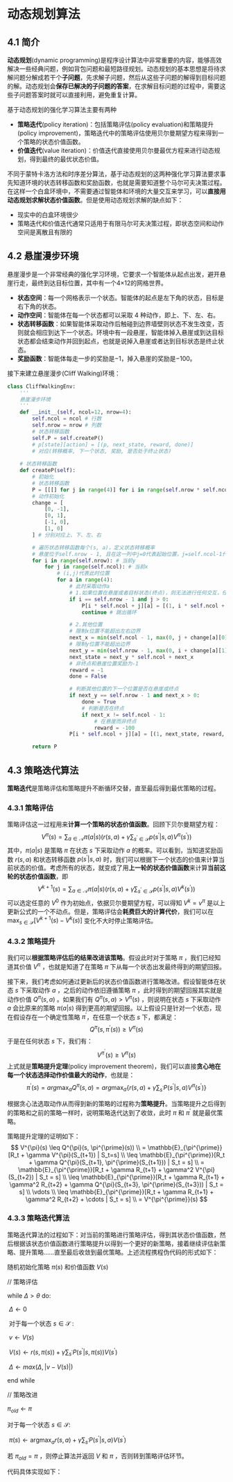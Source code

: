 # 动态规划算法

## 4.1 简介

**动态规划**(dynamic programming)是程序设计算法中非常重要的内容，能够高效解决一些经典问题，例如背包问题和最短路径规划。动态规划的基本思想是将待求解问题分解成若干个**子问题**，先求解子问题，然后从这些子问题的解得到目标问题的解。动态规划会**保存已解决的子问题的答案**，在求解目标问题的过程中，需要这些子问题答案时就可以直接利用，避免重复计算。

基于动态规划的强化学习算法主要有两种

- **策略迭代**(policy iteration)：包括策略评估(policy evaluation)和策略提升(policy improvement)，策略迭代中的策略评估使用贝尔曼期望方程来得到一个策略的状态价值函数。
- **价值迭代**(value iteration)：价值迭代直接使用贝尔曼最优方程来进行动态规划，得到最终的最优状态价值。

不同于蒙特卡洛方法和时序差分算法，基于动态规划的这两种强化学习算法要求事先知道环境的状态转移函数和奖励函数，也就是需要知道整个马尔可夫决策过程。在这样一个白盒环境中，不需要通过智能体和环境的大量交互来学习，可以**直接用动态规划求解状态价值函数**。但是使用动态规划求解的缺点如下：

- 现实中的白盒环境很少
- 策略迭代和价值迭代通常只适用于有限马尔可夫决策过程，即状态空间和动作空间是离散且有限的

## 4.2 悬崖漫步环境

悬崖漫步是一个非常经典的强化学习环境，它要求一个智能体从起点出发，避开悬崖行走，最终到达目标位置，其中有一个4×12的网格世界。

- **状态空间**：每一个网格表示一个状态。智能体的起点是左下角的状态，目标是右下角的状态。
- **动作空间**：智能体在每一个状态都可以采取 4 种动作，即上、下、左、右。
- **状态转移函数**：如果智能体采取动作后触碰到边界墙壁则状态不发生改变，否则就会相应到达下一个状态。环境中有一段悬崖，智能体掉入悬崖或到达目标状态都会结束动作并回到起点，也就是说掉入悬崖或者达到目标状态是终止状态。
- **奖励函数**：智能体每走一步的奖励是−1，掉入悬崖的奖励是−100。

接下来建立悬崖漫步(Cliff Walking)环境：

```python
class CliffWalkingEnv:
    '''
    悬崖漫步环境
    '''
    def __init__(self, ncol=12, nrow=4):
        self.ncol = ncol # 行数
        self.nrow = nrow # 列数
        # 状态转移函数
        self.P = self.createP() 
        # p[state][action] = [(p, next_state, reward, done)]
        # 对应(转移概率, 下一个状态, 奖励, 是否处于终止状态)
    
    # 状态转移函数
    def createP(self):
        # 初始化
        # 状态转移函数
        P = [[[] for j in range(4)] for i in range(self.nrow * self.ncol)] # P中48个状态，每一个状态可以采用4中动作
        # 动作初始化
        change = [
            [0, -1],
            [0, 1],
            [-1, 0],
            [1, 0]
        ] # 分别对应上、下、左、右

        # 遍历状态转移函数每个(s, a)，定义状态转移概率
        # 悬崖位于self.nrow - 1, 且在这一列中j=0代表起始位置，j=self.ncol-1代表终点位置
        for i in range(self.nrow): # 当前y
            for j in range(self.ncol): # 当前x
                # (i,j)代表此时位置
                for a in range(4):
                    # 此时采取动作a
                    # 1.如果位置在悬崖或者目标状态(终点)，则无法进行任何交互，任何动作奖励为0
                    if i == self.nrow - 1 and j > 0:
                        P[i * self.ncol + j][a] = [(1, i * self.ncol + j, 0, True)]
                        continue # 跳出循环

                    # 2.其他位置
                    # 限制x位置不能超出左右边界
                    next_x = min(self.ncol - 1, max(0, j + change[a][0]))
                    # 限制y位置不能超出边界
                    next_y = min(self.nrow - 1, max(0, i + change[a][1]))
                    next_state = next_y * self.ncol + next_x
                    # 非终点和悬崖位置奖励为-1
                    reward = -1
                    done = False

                    # 判断其他位置的下一个位置是否在悬崖或终点
                    if next_y == self.nrow - 1 and next_x > 0:
                        done = True
                        # 判断是否在终点
                        if next_x != self.ncol - 1:
                            # 在悬崖而非终点
                            reward = -100
                    P[i * self.ncol + j][a] = [(1, next_state, reward, done)]

        return P
```

## 4.3 策略迭代算法

**策略迭代**是策略评估和策略提升不断循环交替，直至最后得到最优策略的过程。

### 4.3.1 策略评估

策略评估这一过程用来**计算一个策略的状态价值函数**。回顾下贝尔曼期望方程：
$$
V^{\pi}(s) = \sum_{a \in \mathcal{A}}{\pi(a|s)}(r(s, a) + \gamma \sum_{s^{\prime} \in \mathcal{S}}{p(s^{\prime}|s, a) V^{\pi}(s^{\prime})})
$$
其中，$\pi(a|s)$ 是策略 $\pi$ 在状态 $s$ 下采取动作 $a$ 的概率。可以看到，当知道奖励函数 $r(s, a)$ 和状态转移函数 $p(s^{\prime}|s, a)$ 时，我们可以根据下一个状态的价值来计算当前状态的价值。考虑所有的状态，就变成了用**上一轮的状态价值函数**来计算**当前这轮的状态价值函数**，即
$$
V^{k+1}(s) = \sum_{a \in \mathcal{A}}{\pi(a|s) (r(s, a) + \gamma \sum_{s^{\prime} \in \mathcal{S}}{p(s^{\prime}|s, a) V^{k}(s^{\prime})})}
$$
可以选定任意的 $V^{0}$ 作为初始点，依据贝尔曼期望方程，可以得知 $V^{k} = v^{\pi}$ 是以上更新公式的一个不动点。但是，策略评估会**耗费巨大的计算代价**，我们可以在 $\mathop{\max}_{s \in \mathcal{S}}{[V^{k+1}(s) - V^{k}(s)]}$ 变化不大时停止策略评估。

### 4.3.2 策略提升

我们可以**根据策略评估后的结果改进该策略**。假设此时对于策略 $\pi$ ，我们已经知道其价值 $V^{\pi}$ ，也就是知道了在策略 $\pi$ 下从每一个状态出发最终得到的期望回报。

接下来，我们考虑如何通过更新后的状态价值函数进行策略改进。假设智能体在状态 $s$ 下采取动作 $a$ ，之后的动作依旧遵循策略 $\pi$ ，此时得到的期望回报其实就是动作价值 $Q^{\pi}(s, a)$ 。如果我们有 $Q^{\pi}(s, a) > V^{\pi}(s)$ ，则说明在状态 $s$ 下采取动作 $a$ 会比原来的策略 $\pi(a|s)$ 得到更高的期望回报。以上假设只是针对一个状态，现在假设存在一个确定性策略 $\pi^{\prime}$，在任意一个状态 $s$ 下，都满足：
$$
Q^{\pi}(s, \pi^{\prime}(s)) \geq V^{\pi}(s)
$$
于是在任何状态 $s$ 下，我们有：
$$
V^{\pi^{\prime}}(s) \geq V^{\pi}(s)
$$
上式就是**策略提升定理**(policy improvement theorem)，我们可以直接**贪心地在每一个状态选择动作价值最大的动作**，也就是：
$$
\pi^{\prime}(s) = arg\mathop{max}_{a}{Q^{\pi}(s, a)} = arg\mathop{max}_{a}\{r(s, a) + \gamma \sum_{s^{\prime}} {P(s^{\prime}|s, a) V^{\pi}(s^{\prime})} \}
$$

根据贪心法选取动作从而得到新的策略的过程称为**策略提升**。当策略提升之后得到的策略和之前的策略一样时，说明策略迭代达到了收敛，此时 $\pi$ 和 $\pi^{\prime}$ 就是最优策略。

策略提升定理的证明如下：
$$
V^{\pi}(s) \leq Q^{\pi}(s, \pi^{\prime}(s)) \\
= \mathbb{E}_{\pi^{\prime}}[R_t + \gamma V^{\pi}(S_{t+1}) | S_t=s] \\
\leq \mathbb{E}_{\pi^{\prime}}[R_t + \gamma Q^{\pi}(S_{t+1}, \pi^{\prime}(S_{t+1})) | S_t = s] \\
= \mathbb{E}_{\pi^{\prime}}[R_t + \gamma R_{t+1} + \gamma^2 V^{\pi}(S_{t+2}) | S_t = s] \\
\leq \mathbb{E}_{\pi^{\prime}}[R_t + \gamma R_{t+1} + \gamma^2 R_{t+2} + \gamma Q^{\pi}(S_{t+3}, \pi^{\prime}(S_{t+3})) | S_t = s] \\
\vdots \\
\leq \mathbb{E}_{\pi^{\prime}}[R_t + \gamma R_{t+1} + \gamma^2 R_{t+2} + \cdots | S_t = s] \\
= V^{\pi^{\prime}}(s)
$$

### 4.3.3 策略迭代算法

策略迭代算法的过程如下：对当前的策略进行策略评估，得到其状态价值函数，然后根据该状态价值函数进行策略提升以得到一个更好的新策略，接着继续评估新策略、提升策略……直至最后收敛到最优策略。上述流程携程伪代码的形式如下：

随机初始化策略 $\pi(s)$ 和价值函数 $V(s)$ 

// 策略评估

while $\Delta > \theta$ do:

​		$\Delta \leftarrow 0$

​		对于每一个状态 $s \in \mathcal{S}$ :

​				$v \leftarrow V(s)$

​				$V(s) \leftarrow r(s, \pi(s)) + \gamma \sum_{s^{\prime}}{P(s^{\prime} | s, \pi(s))V(s^{\prime})}$

​				$\Delta \leftarrow max(\Delta, |v-V(s)|)$

end while

// 策略改进

$\pi_{old} \leftarrow \pi$

对于每一个状态 $s \in \mathcal{S}$:

​		$\pi(s) \leftarrow \mathop{argmax}_{a}{r(s, a) + \gamma \sum_{s^{\prime}}{P(s^{\prime} | s, a)V(s^{\prime})}}$

若 $\pi_{old} = \pi$ ，则停止算法并返回 $V$ 和 $\pi$ ，否则转到策略评估环节。 

代码具体实现如下：

```python
```

